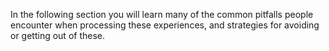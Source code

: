 In the following section you will learn many of the common pitfalls people encounter when processing these experiences, and strategies for avoiding or getting out of these.